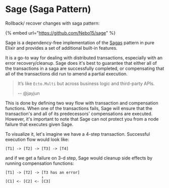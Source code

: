 # Sage \(Saga Pattern\)

Rollback/ recover changes with saga pattern:

{% embed url="https://github.com/Nebo15/sage" %}

Sage is a dependency-free implementation of the [Sagas](http://www.cs.cornell.edu/andru/cs711/2002fa/reading/sagas.pdf) pattern in pure Elixir and provides a set of additional built-in features.

It is a go-to way for dealing with distributed transactions, especially with an error recovery/cleanup. Sage does it's best to guarantee that either all of the transactions in a saga are successfully completed, or compensating that all of the transactions did run to amend a partial execution.

> It’s like `Ecto.Multi` but across business logic and third-party APIs.
>
> -- @jayjun

This is done by defining two way flow with transaction and compensation functions. When one of the transactions fails, Sage will ensure that the transaction's and all of its predecessors' compensations are executed. However, it's important to note that Sage can not protect you from a node failure that executes given Sage.

To visualize it, let's imagine we have a 4-step transaction. Successful execution flow would look like:

```text
[T1] -> [T2] -> [T3] -> [T4]
```

and if we get a failure on 3-d step, Sage would cleanup side effects by running compensation functions:

```text
[T1] -> [T2] -> [T3 has an error]
                ↓
[C1] <- [C2] <- [C3]
```

